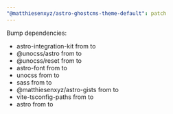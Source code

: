 ```yaml
---
"@matthiesenxyz/astro-ghostcms-theme-default": patch
---
```


Bump dependencies:

- astro-integration-kit from to
- @unocss/astro from to
- @unocss/reset from to
- astro-font from to
- unocss from to
- sass from to
- @matthiesenxyz/astro-gists from to
- vite-tsconfig-paths from to
- astro from to
